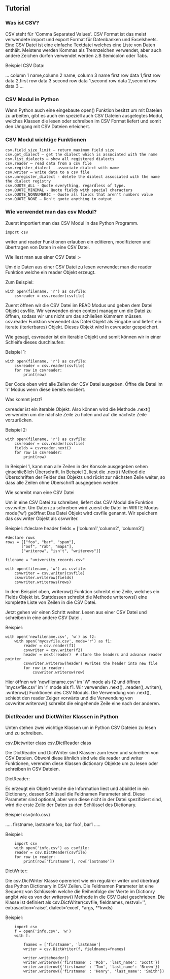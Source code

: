 Tutorial
--------

### Was ist CSV?
CSV steht für 'Comma Separated Values'. CSV Format ist das meist verwendete import und export Format für Datenbanken und Excelsheets. 
Eine CSV Datei ist eine einfache Textdatei welches eine Liste von Daten enthält. Meistens werden Kommas als Trennzeichen verwendet, 
aber auch andere Zeichen dürfen verwendet werden z.B Semicolon oder Tabs.

Beispiel CSV Data:

...
column 1 name,column 2 name, column 3 name
first row data 1,first row data 2,first row data 3
second row data 1,second row data 2,second row data 3
...

### CSV Modul in Python
Wenn Python auch eine eingebaute open() Funktion besitzt um mit Dateien zu arbeiten, gibt es auch ein speziell auch CSV Dateien ausgelegtes Modul, welches Klassen die lesen oder schreiben im CSV Format liefert und somit den Umgang mit CSV Dateien erleichert.

### CSV Modul wichtige Funktionen

    csv.field_size_limit – return maximum field size
    csv.get_dialect – get the dialect which is associated with the name
    csv.list_dialects – show all registered dialects
    csv.reader – read data from a csv file
    csv.register_dialect - associate dialect with name
    csv.writer – write data to a csv file
    csv.unregister_dialect - delete the dialect associated with the name the dialect registry
    csv.QUOTE_ALL - Quote everything, regardless of type.
    csv.QUOTE_MINIMAL - Quote fields with special characters
    csv.QUOTE_NONNUMERIC - Quote all fields that aren't numbers value
    csv.QUOTE_NONE – Don't quote anything in output

### Wie verwendet man das csv Modul?
Zuerst importiert man das CSV Modul in das Python Programm.

    import csv

writer und reader Funktionen erlauben ein editieren, modifizieren und übertragen von Daten in eine CSV Datei.

Wie liest man aus einer CSV Datei :-

Um die Daten aus einer CSV Datei zu lesen verwendet man die reader Funktion welche ein reader Objekt erzeugt.

Zum Beispiel:

    with open(filename, 'r') as csvfile:
        csvreader = csv.reader(csvfile)

Zuerst öffnen wir die CSV Datei im READ Modus und geben dem Datei Objekt csvfile. Wir verwenden einen context manager um die Datei zu öffnen, sodass wir uns nicht um das schließen kümmern müssen.
csv.reader Funktion verwendet das Datei Objekt als Eingabe und liefert ein iterate (iterierbares) Objekt. Dieses Objekt wird in csvreader gespeichert.

Wie gesagt, csvreader ist ein iterable Objekt und somit können wir in einer Schleife dieses durchlaufen:

Beispiel 1:

    with open(filename, 'r') as csvfile:
        csvreader = csv.reader(csvfile)
        for row in csvreader:
            print(row)

Der Code oben wird alle Zeilen der CSV Datei ausgeben. Öffne die Datei im 'r' Modus wenn diese bereits existiert. 

Was kommt jetzt?

cvreader ist ein iterable Objekt. Also können wird die Methode .next() verwenden um die nächste Zeile zu holen und auf die nächste Zeile vorzurücken. 

Beispiel 2:

    with open(filename, 'r') as csvfile:
        csvreader = csv.reader(csvfile)
        fields = csvreader.next()
        for row in csvreader:
            print(row)

In Beispiel 1, kann man alle Zeilen in der Konsole ausgegeben sehen einschließlich Überschrift. 
In Beispiel 2, liest die .next() Method die Überschriften der Felder des Objekts und rückt zur nächsten Zeile weiter, so dass alle Zeilen ohne Überschrift ausgegeben werden.


Wie schreibt man eine CSV Datei

Um in eine CSV Datei zu schreiben, liefert das CSV Modul die Funktion csv.writer. Um Daten zu schreiben wird zuerst die Datei im WRITE Modus mode('w') geöffnet
Das Datei Objekt wird csvfile genannt. Wir speichern das csv.writer Objekt als csvwriter.

Beispiel:
#declare header
    fields = ['column1','column2', 'column3']

    #declare rows
    rows = [["foo", "bar", "spam"],
           ["oof", "rab", "maps"],
           ["writerow", "isn't", "writerows"]]

    filename = "university_records.csv"
    
    with open(filename, 'w') as csvfile:
        csvwriter = csv.writer(csvfile)
        csvwriter.writerow(fields)
        csvwriter.writerows(rows)

In dem Beispiel oben, writerow() Funktion schreibt eine Zeile, welches ein Fields Objekt ist. Stattdessen schreibt die Methode writerows() eine komplette Liste von Zeilen in die CSV Datei.

Jetzt gehen wir einen Schritt weiter. Lesen aus einer CSV Datei und schreiben in eine andere CSV Datei .

Beispiel:

    with open('newfilename.csv', 'w') as f2:
        with open('mycsvfile.csv', mode='r') as f1:
            reader = csv.reader(f1)
            csvwriter = csv.writer(f2)
            header = next(reader)  # store the headers and advance reader pointer
            csvwriter.writerow(header) #writes the header into new file
            for row in reader:
                csvwriter.writerow(row)

Hier öffnen wir 'newfilename.csv' im 'W' mode als f2 und öffnen 'mycsvfile.csv' im 'r' mode als f1. Wir verwenden .next(), .reader(),.writer(), .writerow() Funktionen
des CSV Moduls. Die Verwendung von .next(), schiebt den reader Zeiger vorwärts und die Verwendung von csvwriter.writerow() schreibt die eingehende Zeile eine nach der anderen.


### DictReader und DictWriter Klassen in Python

Unten stehen zwei wichtige Klassen um in Python CSV Dateien zu lesen und zu schreiben.

csv.Dictwriter class
csv.DictReader class

Die DictReader und DictWriter sind Klassen zum lesen und schreiben von CSV Dateien. Obwohl diese ähnlich sind wie die reader und writer Funktionen, verenden diese Klassen
dictionary Objekte um zu lesen oder schreiben in CSV Dateien.

DictReader:

Es erzeugt ein Objekt welche die Information liest und abbildet in ein Dictionary, dessen Schlüssel die Feldnamen Parameter sind. Diese Parameter sind optional, aber wnn diese 
nicht in der Datei spezifiziert sind, wird die erste Zeile der Daten zu den Schlüssel des Dictionary. 

Beispiel csv(info.csv)

.....
firstname, lastname
foo, bar
foo1, bar1
.....

Beispiel:

        import csv
        with open('info.csv') as csvfile:
        reader = csv.DictReader(csvfile)
        for row in reader:
            print(row['firstname'], row['lastname'])

DictWriter:

Die csv.DictWriter Klasse opereriert wie ein regulärer writer und übertragt das Python Dictionary in CSV Zeilen. Die Feldnamen Parameter ist eine Sequenz von Schlüsseln welche die Reihenfolge der Werte im Dictionry angibt wie es von der
writerow() Methode in die CSV Datei geschrieben. 
Die Klasse ist definiert als csv.DictWriter(csvfile, fieldnames, restval='', extrasaction='raise', dialect='excel', *args, **kwds)

Beispiel:

        import csv
        f = open('info.csv', 'w')
        with f:
            
            fnames = ['firstname', 'lastname']
            writer = csv.DictWriter(f, fieldnames=fnames)    

            writer.writeheader()
            writer.writerow({'firstname' : 'Rob', 'last_name': 'Scott'})
            writer.writerow({'firstname' : 'Tom', 'last_name': 'Brown'})
            writer.writerow({'firstname' : 'Henry', 'last_name': 'Smith'})



